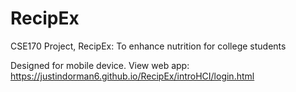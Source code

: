 # RecipEx
CSE170 Project, RecipEx: To enhance nutrition for college students

Designed for mobile device. View web app:
https://justindorman6.github.io/RecipEx/introHCI/login.html
